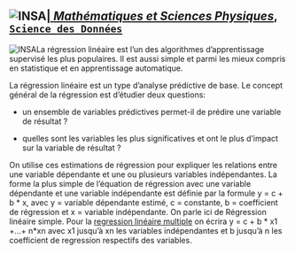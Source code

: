 ## <a href="http://imsp-benin.com/" ><img src="http://imsp-benin.com/home/images/logoimsp.png" style="float:left; max-width: 80px; display: inline" alt="INSA"/> |  [*Mathématiques et Sciences Physiques*](http://imsp-benin.com/home/page.php?index=directeur&parent=presentation), [`Science des Données`](http://imsp-benin.com/home/page.php?index=deamathematique&parent=formation) 


<body><right><a href="https://fr.wikipedia.org/wiki/R%C3%A9gression_lin%C3%A9aire" ><img src="https://upload.wikimedia.org/wikipedia/commons/thumb/0/02/Regression_lineaire_ordonnees.svg/220px-Regression_lineaire_ordonnees.svg.png" style="float:left; max-width: 80px; display: inline" alt="INSA"/></a></right></body>



La régression linéaire est l’un des algorithmes d’apprentissage supervisé les plus populaires. Il est aussi simple et parmi les mieux compris en statistique et en apprentissage automatique.

La régression linéaire est un type d’analyse prédictive de base. Le concept général de la régression est d’étudier deux questions:

  - un ensemble de variables prédictives permet-il de prédire une variable de résultat ?
  
  - quelles sont les variables les plus significatives et ont le plus d’impact sur la variable de résultat ?
  
On utilise ces estimations de régression pour expliquer les relations entre une variable dépendante et une ou plusieurs variables indépendantes. La forme la plus simple de l’équation de régression avec une variable dépendante et une variable indépendante est définie par la formule y = c + b * x, avec y = variable dépendante estimé, c = constante, b = coefficient de régression et x = variable indépendante. On parle ici de Régression linéaire simple. Pour la [regression linéaire multiple](https://github.com/gabayae/5-principaux-algorithmes-d-apprentissage-supervisE/tree/main/R%C3%A9gression_Lin%C3%A9aire_Multiple) on écrira y = c + b * x1 +…+ n*xn avec x1 jusqu’à xn les variables indépendantes et b jusqu’à n les coefficient de regression respectifs des variables.
